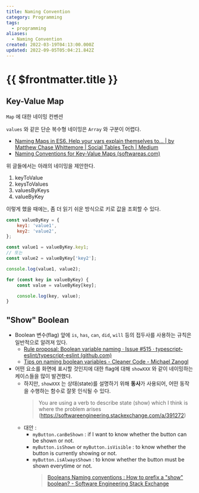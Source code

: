 ```yaml
---
title: Naming Convention
category: Programming
tags:
  - programming
aliases:
  - Naming Convention
created: 2022-03-19T04:13:00.000Z
updated: 2022-09-05T05:04:21.842Z
---
```


# {{ $frontmatter.title }}

## Key-Value Map

`Map` 에 대한 네이밍 컨벤션

`values` 와 같은 단순 복수형 네이밍은 `Array` 와 구분이 어렵다.

- [Naming Maps in ES6. Help your vars explain themselves to… | by Matthew Chase Whittemore | Social Tables Tech | Medium](https://medium.com/social-tables-tech/naming-maps-in-es6-b0989b390ddf)
- [Naming Conventions for Key-Value Maps (softwareas.com)](https://softwareas.com/naming-conventions-for-key-value-maps/)

위 글들에서는 아래의 네이밍을 제안한다.

1. keyToValue
2. keysToValues
3. valuesByKeys
4. valueByKey

이렇게 했을 때에는, 좀 더 읽기 쉬운 방식으로 키로 값을 조회할 수 있다.

```js
const valueByKey = {
	key1: 'value1',
	key2: 'value2',
};

const value1 = valueByKey.key1;
// 또는
const value2 = valueByKey['key2'];

console.log(value1, value2);

for (const key in valueByKey) {
	const value = valueByKey[key];

	console.log(key, value);
}
```

## "Show" Boolean

- Boolean 변수(flag) 앞에 `is`, `has`, `can`, `did`, `will` 등의 접두사를 사용하는 규칙은 일반적으로 알려져 있다.
  - [Rule proposal: Boolean variable naming · Issue #515 · typescript-eslint/typescript-eslint (github.com)](https://github.com/typescript-eslint/typescript-eslint/issues/515)
  - [Tips on naming boolean variables - Cleaner Code - Michael Zanggl](https://michaelzanggl.com/articles/tips-on-naming-boolean-variables/)
- 어떤 요소를 화면에 표시할 것인지에 대한 flag에 대해 `showXXX` 와 같이 네이밍하는 케이스들을 많이 발견했다.
  - 하지만, `showXXX` 는 상태(state)를 설명하기 위해 **동사**가 사용되어, 어떤 동작을 수행하는 함수로 잘못 인식될 수 있다.
    > You are using a verb to describe state (show) which I think is where the problem arises (https://softwareengineering.stackexchange.com/a/391272)
  - 대안 :
    - `myButton.canBeShown` : if I want to know whether the button can be shown or not.
    - `myButton.isShown` or `myButton.isVisible` : to know whether the button is currently showing or not.
    - `myButton.isAlwaysShown` : to know whether the button must be shown everytime or not.
      > [Booleans Naming conventions : How to prefix a "show" boolean? - Software Engineering Stack Exchange](https://softwareengineering.stackexchange.com/questions/391271/booleans-naming-conventions-how-to-prefix-a-show-boolean)
